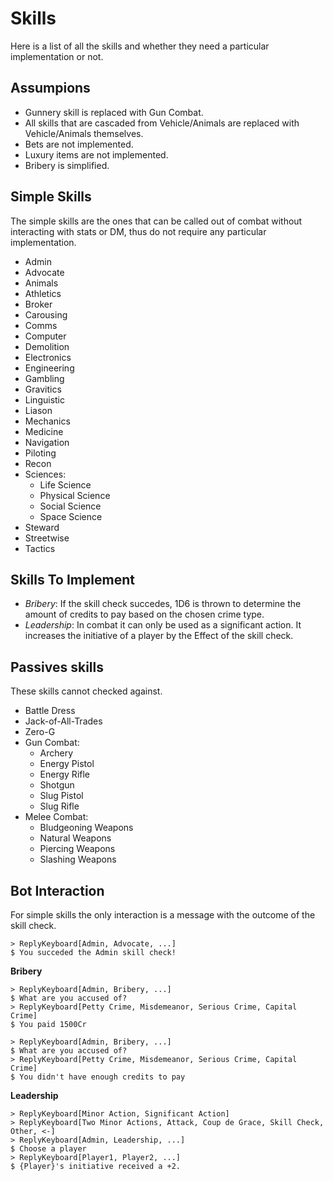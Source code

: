 # Skills

Here is a list of all the skills and whether they need a particular implementation or not.

## Assumpions
- Gunnery skill is replaced with Gun Combat.
- All skills that are cascaded from Vehicle/Animals are replaced with Vehicle/Animals themselves.
- Bets are not implemented.
- Luxury items are not implemented.
- Bribery is simplified.

## Simple Skills
The simple skills are the ones that can be called out of combat without interacting with stats or DM, thus do not require any particular implementation.

- Admin
- Advocate
- Animals
- Athletics
- Broker
- Carousing
- Comms
- Computer
- Demolition
- Electronics
- Engineering
- Gambling
- Gravitics
- Linguistic
- Liason
- Mechanics
- Medicine
- Navigation
- Piloting
- Recon
- Sciences:
    - Life Science
    - Physical Science
    - Social Science
    - Space Science
- Steward
- Streetwise
- Tactics

## Skills To Implement
- *Bribery*: If the skill check succedes, 1D6 is thrown to determine the amount of credits to pay based on the chosen crime type.
- *Leadership*: In combat it can only be used as a significant action. It increases the initiative of a player by the Effect of the skill check.

## Passives skills
These skills cannot checked against.

- Battle Dress
- Jack-of-All-Trades
- Zero-G
- Gun Combat:
    - Archery
    - Energy Pistol
    - Energy Rifle
    - Shotgun
    - Slug Pistol 
    - Slug Rifle
- Melee Combat: 
    - Bludgeoning Weapons
    - Natural Weapons
    - Piercing Weapons
    - Slashing Weapons

## Bot Interaction

For simple skills the only interaction is a message with the outcome of the skill check.

```
> ReplyKeyboard[Admin, Advocate, ...]
$ You succeded the Admin skill check!
```

**Bribery**

```
> ReplyKeyboard[Admin, Bribery, ...]
$ What are you accused of?
> ReplyKeyboard[Petty Crime, Misdemeanor, Serious Crime, Capital Crime]
$ You paid 1500Cr
```
```
> ReplyKeyboard[Admin, Bribery, ...]
$ What are you accused of?
> ReplyKeyboard[Petty Crime, Misdemeanor, Serious Crime, Capital Crime]
$ You didn't have enough credits to pay
```

**Leadership**

```
> ReplyKeyboard[Minor Action, Significant Action]
> ReplyKeyboard[Two Minor Actions, Attack, Coup de Grace, Skill Check, Other, <-]
> ReplyKeyboard[Admin, Leadership, ...]
$ Choose a player
> ReplyKeyboard[Player1, Player2, ...]
$ {Player}'s initiative received a +2.
```
